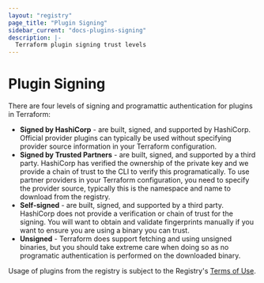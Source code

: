 ```yaml
---
layout: "registry"
page_title: "Plugin Signing"
sidebar_current: "docs-plugins-signing"
description: |-
  Terraform plugin signing trust levels
---
```


# Plugin Signing

There are four levels of signing and programattic authentication for plugins in Terraform:

* **Signed by HashiCorp** - are built, signed, and supported by HashiCorp. Official provider plugins can 
typically be used without specifying provider source information in your Terraform configuration.
* **Signed by Trusted Partners** - are built, signed, and supported by a third party. HashiCorp has 
verified the ownership of the private key and we provide a chain of trust to the CLI to verify this
programatically. To use partner providers in your Terraform configuration, you need to specify the
provider source, typically this is the namespace and name to download from the registry.
* **Self-signed** - are built, signed, and supported by a third party. HashiCorp does not provide a verification or chain of trust for the signing. You will want to obtain and validate fingerprints manually if you want to ensure you are using a binary you can trust.
* **Unsigned** - Terraform does support fetching and using unsigned binaries, but you should take extreme care when doing so as no programatic authentication is performed on the downloaded binary.

Usage of plugins from the registry is subject to the Registry's [Terms of Use](https://registry.terraform.io/terms).
